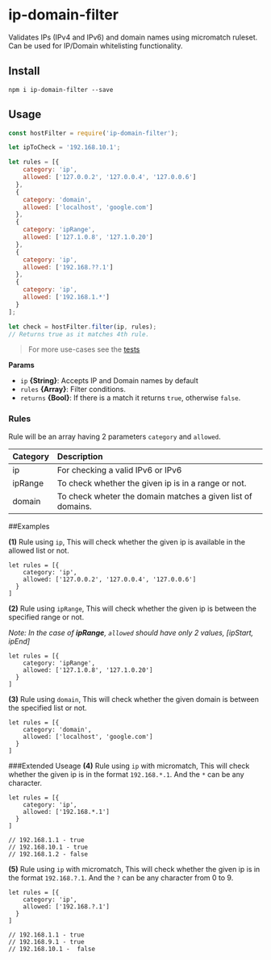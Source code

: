# ip-domain-filter
Validates IPs (IPv4 and IPv6) and domain names using micromatch ruleset. Can be used for IP/Domain whitelisting functionality.

## Install
```
npm i ip-domain-filter --save
```

## Usage

```js
const hostFilter = require('ip-domain-filter');

let ipToCheck = '192.168.10.1';

let rules = [{
    category: 'ip',
    allowed: ['127.0.0.2', '127.0.0.4', '127.0.0.6']
  },
  {
    category: 'domain',
    allowed: ['localhost', 'google.com']
  },
  {
    category: 'ipRange',
    allowed: ['127.1.0.8', '127.1.0.20']
  },
  {
    category: 'ip',
    allowed: ['192.168.??.1']
  },
  {
    category: 'ip',
    allowed: ['192.168.1.*']
  }
];

let check = hostFilter.filter(ip, rules);
// Returns true as it matches 4th rule.
```
> For more use-cases see the [tests](./test/index.js)

**Params**

* `ip` **{String}**: Accepts IP and Domain names by default
* `rules` **{Array}**: Filter conditions.
* `returns` **{Bool}**: If there is a match it returns `true`, otherwise `false`.

### Rules

Rule will be an array having 2 parameters `category` and `allowed`.

| Category  | Description   |
| :------------ | :------------ |
|  ip | For checking a valid IPv6 or IPv6  |
|  ipRange | To check whether the given ip is in a range or not.  |
| domain | To check wheter the domain matches a given list of domains. |

##Examples

**(1)** Rule using `ip`,
This will check whether the given ip is available in the allowed list or not.
```
let rules = [{
    category: 'ip',
    allowed: ['127.0.0.2', '127.0.0.4', '127.0.0.6']
  }
]
```
**(2)** Rule using `ipRange`,
This will check whether the given ip is between the specified range or not.

*Note: In the case of **ipRange**, `allowed` should have only 2 values, [ipStart, ipEnd]*
```
let rules = [{
    category: 'ipRange',
    allowed: ['127.1.0.8', '127.1.0.20']
  }
]
```
**(3)** Rule using `domain`,
This will check whether the given domain is between the specified list or not.

```
let rules = [{
    category: 'domain',
    allowed: ['localhost', 'google.com']
  }
]
```

###Extended Useage
**(4)** Rule using `ip` with micromatch,
This will check whether the given ip is in the format `192.168.*.1`. And the `*` can be any character.
```
let rules = [{
    category: 'ip',
    allowed: ['192.168.*.1']
  }
]

// 192.168.1.1 - true
// 192.168.10.1 - true
// 192.168.1.2 - false
```

**(5)** Rule using `ip` with micromatch,
This will check whether the given ip is in the format `192.168.?.1`. And the `?` can be any character from 0 to 9.
```
let rules = [{
    category: 'ip',
    allowed: ['192.168.?.1']
  }
]

// 192.168.1.1 - true
// 192.168.9.1 - true
// 192.168.10.1 -  false
```
